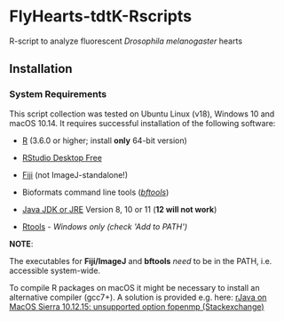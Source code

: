 # FlyHearts-tdtK-Rscripts
R-script to analyze fluorescent _Drosophila melanogaster_ hearts

## Installation

### System Requirements
This script collection was tested on Ubuntu Linux (v18), Windows 10 and macOS 10.14. It requires successful installation of the following software:

 * [R](https://cran.cnr.berkeley.edu/) (3.6.0 or higher; install **only** 64-bit version)
 * [RStudio Desktop Free](https://www.rstudio.com/products/rstudio/download/)
 
 * [Fiji](https://fiji.sc/) (not ImageJ-standalone!)
 * Bioformats command line tools ([_bftools_](https://www.openmicroscopy.org/bio-formats/downloads/))
 
 * [Java JDK or JRE](https://www.oracle.com/technetwork/java/javase/overview/index.html) Version 8, 10 or 11 (**12 will not work**)
 * [Rtools](https://cran.r-project.org/bin/windows/Rtools/) - _Windows only (check 'Add to PATH')_


 **NOTE**:
 
 The executables for **Fiji/ImageJ** and **bftools** _need_ to be in the PATH, i.e. accessible system-wide.
 
 To compile R packages on macOS it might be necessary to install an alternative compiler (gcc7+). A solution is provided e.g. here: [rJava on MacOS Sierra 10.12.15: unsupported option fopenmp (Stackexchange)](https://stackoverflow.com/a/51996290/4154930)
 
